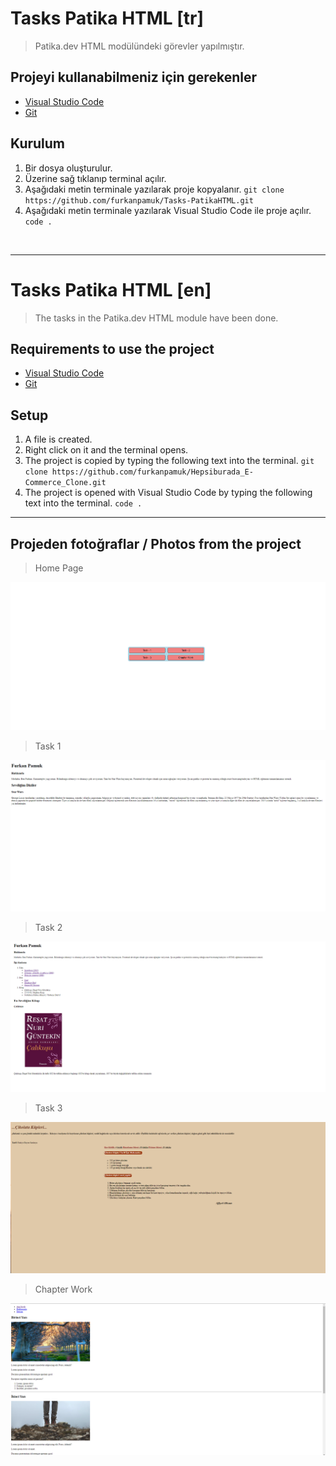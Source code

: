 # Tasks Patika HTML [tr]

 > Patika.dev HTML modülündeki görevler yapılmıştır.

## Projeyi kullanabilmeniz için gerekenler

- [Visual Studio Code](https://code.visualstudio.com/download)
- [Git](https://git-scm.com/downloads)

## Kurulum

1. Bir dosya oluşturulur.
2. Üzerine sağ tıklanıp terminal açılır.
3. Aşağıdaki metin terminale yazılarak proje kopyalanır.
`git clone https://github.com/furkanpamuk/Tasks-PatikaHTML.git` 
4. Aşağıdaki metin terminale yazılarak Visual Studio Code ile proje açılır.  
`code .`
    
<br>
<hr>

# Tasks Patika HTML [en]
> The tasks in the Patika.dev HTML module have been done.

## Requirements to use the project

- [Visual Studio Code](https://code.visualstudio.com/download)
- [Git](https://git-scm.com/downloads)

## Setup

1. A file is created.
2. Right click on it and the terminal opens.
3. The project is copied by typing the following text into the terminal.
    `git clone https://github.com/furkanpamuk/Hepsiburada_E-Commerce_Clone.git`
4. The project is opened with Visual Studio Code by typing the following text into the terminal.
    `code .`

<hr>

## Projeden fotoğraflar / Photos from the project

>Home Page

![photo 1](/projectImages/homePage.png)

>Task 1

![alt text](/projectImages/task-1.png)

>Task 2

![alt text](/projectImages/task-2.png)

>Task 3

![alt text](/projectImages/task-3.png)

>Chapter Work

![alt text](/projectImages/chapterWork.png)
